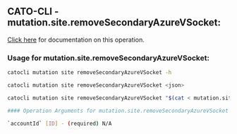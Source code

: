 
## CATO-CLI - mutation.site.removeSecondaryAzureVSocket:
[Click here](https://api.catonetworks.com/documentation/#mutation-mutation.site.removeSecondaryAzureVSocket) for documentation on this operation.

### Usage for mutation.site.removeSecondaryAzureVSocket:

```bash
catocli mutation site removeSecondaryAzureVSocket -h

catocli mutation site removeSecondaryAzureVSocket <json>

catocli mutation site removeSecondaryAzureVSocket "$(cat < mutation.site.removeSecondaryAzureVSocket.json)"

#### Operation Arguments for mutation.site.removeSecondaryAzureVSocket ####

`accountId` [ID] - (required) N/A    
